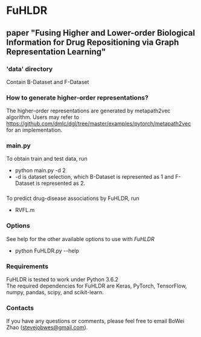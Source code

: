 # FuHLDR
## paper "Fusing Higher and Lower-order Biological Information for Drug Repositioning via Graph Representation Learning"

### 'data' directory
Contain B-Dataset and F-Dataset

### How to generate higher-order representations?
The higher-order representations are generated by metapath2vec algorithm. Users may refer to https://github.com/dmlc/dgl/tree/master/examples/pytorch/metapath2vec for an implementation.

### main.py
To obtain train and test data, run
  - python main.py -d 2
  - -d is dataset selection, which B-Dataset is represented as 1 and F-Dataset is represented as 2.

###
To predict drug-disease associations by FuHLDR, run
  - RVFL.m

### Options
See help for the other available options to use with *FuHLDR*
  - python FuHLDR.py --help

### Requirements
FuHLDR is tested to work under Python 3.6.2  
The required dependencies for FuHLDR are Keras, PyTorch, TensorFlow, numpy, pandas, scipy, and scikit-learn.

### Contacts
If you have any questions or comments, please feel free to email BoWei Zhao (stevejobwes@gmail.com).
